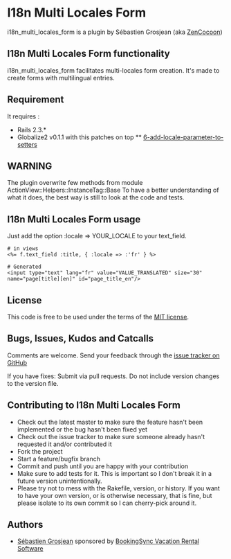 # I18n Multi Locales Form

i18n_multi_locales_form is a plugin by Sébastien Grosjean (aka [ZenCocoon][zencocoon])

## I18n Multi Locales Form functionality

i18n_multi_locales_form facilitates multi-locales form creation. It's made to create forms with multilingual entries.

## Requirement

It requires :

* Rails 2.3.*
* Globalize2 v0.1.1 with this patches on top
** [6-add-locale-parameter-to-setters][patch]

## WARNING

The plugin overwrite few methods from module ActionView::Helpers::InstanceTag::Base
To have a better understanding of what it does, the best way is still to look at the code and tests.

## I18n Multi Locales Form usage

Just add the option :locale => YOUR_LOCALE to your text_field.

    # in views
    <%= f.text_field :title, { :locale => :'fr' } %>

    # Generated
    <input type="text" lang="fr" value="VALUE_TRANSLATED" size="30" name="page[title][en]" id="page_title_en"/>

## License

This code is free to be used under the terms of the [MIT license][mit].

## Bugs, Issues, Kudos and Catcalls

Comments are welcome. Send your feedback through the [issue tracker on GitHub][i]

If you have fixes: Submit via pull requests. Do not include version changes to the 
version file.

## Contributing to I18n Multi Locales Form

* Check out the latest master to make sure the feature hasn't been implemented or the bug hasn't been fixed yet
* Check out the issue tracker to make sure someone already hasn't requested it and/or contributed it
* Fork the project
* Start a feature/bugfix branch
* Commit and push until you are happy with your contribution
* Make sure to add tests for it. This is important so I don't break it in a future version unintentionally.
* Please try not to mess with the Rakefile, version, or history. If you want to have your own version, or is otherwise necessary, that is fine, but please isolate to its own commit so I can cherry-pick around it.

## Authors

* [Sébastien Grosjean][zencocoon] sponsored by [BookingSync Vacation Rental Software][bookingsync]

[patch]:http://globalize2.lighthouseapp.com/projects/15085/tickets/6-add-locale-parameter-to-setters
[mit]:http://www.opensource.org/licenses/mit-license.php
[i]:https://github.com/ZenCocoon/i18n_multi_locales_form/issues
[zencocoon]:https://github.com/ZenCocoon
[bookingsync]:http://www.bookingsync.com